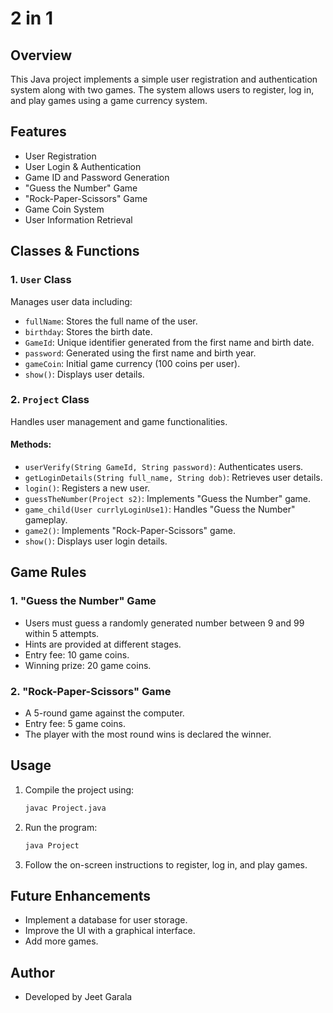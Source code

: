 # 2 in 1


## Overview
This Java project implements a simple user registration and authentication system along with two games. The system allows users to register, log in, and play games using a game currency system.

## Features
- User Registration
- User Login & Authentication
- Game ID and Password Generation
- "Guess the Number" Game
- "Rock-Paper-Scissors" Game
- Game Coin System
- User Information Retrieval

## Classes & Functions

### 1. `User` Class
Manages user data including:
- `fullName`: Stores the full name of the user.
- `birthday`: Stores the birth date.
- `GameId`: Unique identifier generated from the first name and birth date.
- `password`: Generated using the first name and birth year.
- `gameCoin`: Initial game currency (100 coins per user).
- `show()`: Displays user details.

### 2. `Project` Class
Handles user management and game functionalities.

#### Methods:
- `userVerify(String GameId, String password)`: Authenticates users.
- `getLoginDetails(String full_name, String dob)`: Retrieves user details.
- `login()`: Registers a new user.
- `guessTheNumber(Project s2)`: Implements "Guess the Number" game.
- `game_child(User currlyLoginUse1)`: Handles "Guess the Number" gameplay.
- `game2()`: Implements "Rock-Paper-Scissors" game.
- `show()`: Displays user login details.

## Game Rules

### 1. "Guess the Number" Game
- Users must guess a randomly generated number between 9 and 99 within 5 attempts.
- Hints are provided at different stages.
- Entry fee: 10 game coins.
- Winning prize: 20 game coins.

### 2. "Rock-Paper-Scissors" Game
- A 5-round game against the computer.
- Entry fee: 5 game coins.
- The player with the most round wins is declared the winner.

## Usage
1. Compile the project using:
   ```sh
   javac Project.java
   ```
2. Run the program:
   ```sh
   java Project
   ```
3. Follow the on-screen instructions to register, log in, and play games.

## Future Enhancements
- Implement a database for user storage.
- Improve the UI with a graphical interface.
- Add more games.

## Author
- Developed by Jeet Garala

